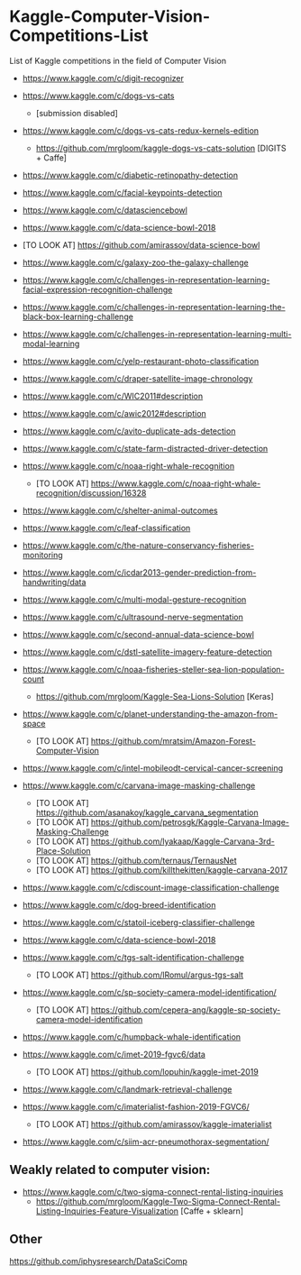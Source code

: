 # Kaggle-Computer-Vision-Competitions-List
List of Kaggle competitions in the field of Computer Vision

+ https://www.kaggle.com/c/digit-recognizer

+ https://www.kaggle.com/c/dogs-vs-cats
  - [submission disabled]
  
+ https://www.kaggle.com/c/dogs-vs-cats-redux-kernels-edition
  - https://github.com/mrgloom/kaggle-dogs-vs-cats-solution [DIGITS + Caffe]
  
+ https://www.kaggle.com/c/diabetic-retinopathy-detection

+ https://www.kaggle.com/c/facial-keypoints-detection

+ https://www.kaggle.com/c/datasciencebowl

+ https://www.kaggle.com/c/data-science-bowl-2018
 - [TO LOOK AT] https://github.com/amirassov/data-science-bowl

+ https://www.kaggle.com/c/galaxy-zoo-the-galaxy-challenge

+ https://www.kaggle.com/c/challenges-in-representation-learning-facial-expression-recognition-challenge
+ https://www.kaggle.com/c/challenges-in-representation-learning-the-black-box-learning-challenge
+ https://www.kaggle.com/c/challenges-in-representation-learning-multi-modal-learning

+ https://www.kaggle.com/c/yelp-restaurant-photo-classification

+ https://www.kaggle.com/c/draper-satellite-image-chronology

+ https://www.kaggle.com/c/WIC2011#description
+ https://www.kaggle.com/c/awic2012#description

+ https://www.kaggle.com/c/avito-duplicate-ads-detection

+ https://www.kaggle.com/c/state-farm-distracted-driver-detection

+ https://www.kaggle.com/c/noaa-right-whale-recognition
   - [TO LOOK AT] https://www.kaggle.com/c/noaa-right-whale-recognition/discussion/16328

+ https://www.kaggle.com/c/shelter-animal-outcomes

+ https://www.kaggle.com/c/leaf-classification

+ https://www.kaggle.com/c/the-nature-conservancy-fisheries-monitoring

+ https://www.kaggle.com/c/icdar2013-gender-prediction-from-handwriting/data

+ https://www.kaggle.com/c/multi-modal-gesture-recognition

+ https://www.kaggle.com/c/ultrasound-nerve-segmentation

+ https://www.kaggle.com/c/second-annual-data-science-bowl

+ https://www.kaggle.com/c/dstl-satellite-imagery-feature-detection

+ https://www.kaggle.com/c/noaa-fisheries-steller-sea-lion-population-count
  - https://github.com/mrgloom/Kaggle-Sea-Lions-Solution [Keras]

+ https://www.kaggle.com/c/planet-understanding-the-amazon-from-space
  - [TO LOOK AT] https://github.com/mratsim/Amazon-Forest-Computer-Vision

+ https://www.kaggle.com/c/intel-mobileodt-cervical-cancer-screening

+ https://www.kaggle.com/c/carvana-image-masking-challenge
  - [TO LOOK AT] https://github.com/asanakoy/kaggle_carvana_segmentation
  - [TO LOOK AT] https://github.com/petrosgk/Kaggle-Carvana-Image-Masking-Challenge
  - [TO LOOK AT] https://github.com/lyakaap/Kaggle-Carvana-3rd-Place-Solution
  - [TO LOOK AT] https://github.com/ternaus/TernausNet
  - [TO LOOK AT] https://github.com/killthekitten/kaggle-carvana-2017

+ https://www.kaggle.com/c/cdiscount-image-classification-challenge

+ https://www.kaggle.com/c/dog-breed-identification

+ https://www.kaggle.com/c/statoil-iceberg-classifier-challenge

+ https://www.kaggle.com/c/data-science-bowl-2018

+ https://www.kaggle.com/c/tgs-salt-identification-challenge
  - [TO LOOK AT] https://github.com/lRomul/argus-tgs-salt

+ https://www.kaggle.com/c/sp-society-camera-model-identification/
  - [TO LOOK AT] https://github.com/cepera-ang/kaggle-sp-society-camera-model-identification
  
+ https://www.kaggle.com/c/humpback-whale-identification

+ https://www.kaggle.com/c/imet-2019-fgvc6/data
  - [TO LOOK AT] https://github.com/lopuhin/kaggle-imet-2019
  
+ https://www.kaggle.com/c/landmark-retrieval-challenge

+ https://www.kaggle.com/c/imaterialist-fashion-2019-FGVC6/
  - [TO LOOK AT] https://github.com/amirassov/kaggle-imaterialist
  
+ https://www.kaggle.com/c/siim-acr-pneumothorax-segmentation/

## Weakly related to computer vision:
  + https://www.kaggle.com/c/two-sigma-connect-rental-listing-inquiries
    - https://github.com/mrgloom/Kaggle-Two-Sigma-Connect-Rental-Listing-Inquiries-Feature-Visualization [Caffe + sklearn]
    
    
## Other
https://github.com/iphysresearch/DataSciComp
